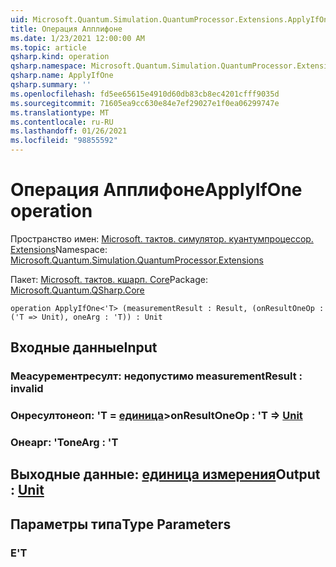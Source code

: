 ```yaml
---
uid: Microsoft.Quantum.Simulation.QuantumProcessor.Extensions.ApplyIfOne
title: Операция Апплифоне
ms.date: 1/23/2021 12:00:00 AM
ms.topic: article
qsharp.kind: operation
qsharp.namespace: Microsoft.Quantum.Simulation.QuantumProcessor.Extensions
qsharp.name: ApplyIfOne
qsharp.summary: ''
ms.openlocfilehash: fd5ee65615e4910d60db83cb8ec4201cfff9035d
ms.sourcegitcommit: 71605ea9cc630e84e7ef29027e1f0ea06299747e
ms.translationtype: MT
ms.contentlocale: ru-RU
ms.lasthandoff: 01/26/2021
ms.locfileid: "98855592"
---
```

# <a name="applyifone-operation"></a><span data-ttu-id="7a28b-102">Операция Апплифоне</span><span class="sxs-lookup"><span data-stu-id="7a28b-102">ApplyIfOne operation</span></span>

<span data-ttu-id="7a28b-103">Пространство имен: [Microsoft. тактов. симулятор. куантумпроцессор. Extensions](xref:Microsoft.Quantum.Simulation.QuantumProcessor.Extensions)</span><span class="sxs-lookup"><span data-stu-id="7a28b-103">Namespace: [Microsoft.Quantum.Simulation.QuantumProcessor.Extensions](xref:Microsoft.Quantum.Simulation.QuantumProcessor.Extensions)</span></span>

<span data-ttu-id="7a28b-104">Пакет: [Microsoft. тактов. кшарп. Core](https://nuget.org/packages/Microsoft.Quantum.QSharp.Core)</span><span class="sxs-lookup"><span data-stu-id="7a28b-104">Package: [Microsoft.Quantum.QSharp.Core](https://nuget.org/packages/Microsoft.Quantum.QSharp.Core)</span></span>




```qsharp
operation ApplyIfOne<'T> (measurementResult : Result, (onResultOneOp : ('T => Unit), oneArg : 'T)) : Unit
```


## <a name="input"></a><span data-ttu-id="7a28b-105">Входные данные</span><span class="sxs-lookup"><span data-stu-id="7a28b-105">Input</span></span>

### <a name="measurementresult--__invalidresult__"></a><span data-ttu-id="7a28b-106">Меасурементресулт: __недопустимо <Result>__</span><span class="sxs-lookup"><span data-stu-id="7a28b-106">measurementResult : __invalid<Result>__</span></span>




### <a name="onresultoneop--t--unit"></a><span data-ttu-id="7a28b-107">Онресултонеоп: 'T = [единица](xref:microsoft.quantum.lang-ref.unit)></span><span class="sxs-lookup"><span data-stu-id="7a28b-107">onResultOneOp : 'T => [Unit](xref:microsoft.quantum.lang-ref.unit)</span></span> 




### <a name="onearg--t"></a><span data-ttu-id="7a28b-108">Онеарг: 'T</span><span class="sxs-lookup"><span data-stu-id="7a28b-108">oneArg : 'T</span></span>





## <a name="output--unit"></a><span data-ttu-id="7a28b-109">Выходные данные: [единица измерения](xref:microsoft.quantum.lang-ref.unit)</span><span class="sxs-lookup"><span data-stu-id="7a28b-109">Output : [Unit](xref:microsoft.quantum.lang-ref.unit)</span></span>



## <a name="type-parameters"></a><span data-ttu-id="7a28b-110">Параметры типа</span><span class="sxs-lookup"><span data-stu-id="7a28b-110">Type Parameters</span></span>

### <a name="t"></a><span data-ttu-id="7a28b-111">Е</span><span class="sxs-lookup"><span data-stu-id="7a28b-111">'T</span></span>

